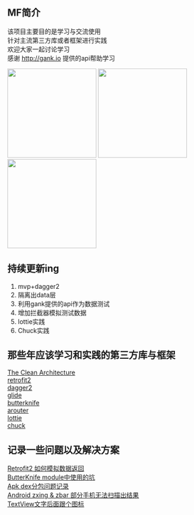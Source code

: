 ## MF简介  
该项目主要目的是学习与交流使用  
针对主流第三方库或者框架进行实践  
欢迎大家一起讨论学习  
感谢 http://gank.io 提供的api帮助学习  

<img src="https://github.com/zhujian1989/mf/blob/master/screenshot/1.png" width="200"> <img src="https://github.com/zhujian1989/mf/blob/master/screenshot/2.png" width="200"> <img src="https://github.com/zhujian1989/mf/blob/master/screenshot/3.png" width="200">

## 持续更新ing 
1.  mvp+dagger2  
2.  隔离出data层  
3.  利用gank提供的api作为数据测试  
4.  增加拦截器模拟测试数据  
5.  lottie实践  
6.  Chuck实践

## 那些年应该学习和实践的第三方库与框架

[The Clean Architecture](http://blog.8thlight.com/uncle-bob/2012/08/13/the-clean-architecture.html)   
[retrofit2](https://github.com/square/retrofit)   
[dagger2](https://github.com/google/dagger)   
[glide](https://github.com/bumptech/glide)   
[butterknife](https://github.com/JakeWharton/butterknife)   
[arouter](https://github.com/alibaba/ARouter)  
[lottie](https://github.com/airbnb/lottie-android)   
[chuck](https://github.com/jgilfelt/chuck)   

 

## 记录一些问题以及解决方案 
[Retrofit2 如何模拟数据返回](http://www.jianshu.com/p/357443b76185)   
[ButterKnife module中使用的坑](http://www.jianshu.com/p/65bab5cc4c25)   
[Apk dex分包问题记录](http://www.jianshu.com/p/7eb228d56d76)   
[Android zxing & zbar 部分手机无法扫描出结果](http://www.jianshu.com/p/c0d753341cd4)  
[TextView文字后面跟个图标](http://www.jianshu.com/p/45398d3ed96b) 



